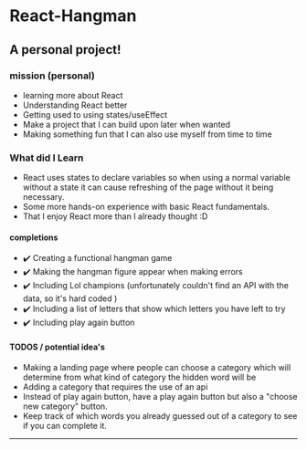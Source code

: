 # React-Hangman
## A personal project!

### mission (personal)
- learning more about React
- Understanding React better
- Getting used to using states/useEffect
- Make a project that I can build upon later when wanted
- Making something fun that I can also use myself from time to time



### What did I Learn
- React uses states to declare variables so when using a normal variable without a state it can cause refreshing of the page without it being necessary.
- Some more hands-on experience with basic React fundamentals.
- That I enjoy React more than I already thought :D


#### completions
- :heavy_check_mark: Creating a functional hangman game
- :heavy_check_mark: Making the hangman figure appear when making errors
- :heavy_check_mark: Including Lol champions (unfortunately couldn't find an API with the data, so it's hard coded )
- :heavy_check_mark: Including a list of letters that show which letters you have left to try
- :heavy_check_mark: Including play again button

#### TODOS / potential idea's
- Making a landing page where people can choose a category which will determine from what kind of category the hidden word will be
- Adding a category that requires the use of an api
- Instead of play again button, have a play again button but also a "choose new category" button.
- Keep track of which words you already guessed out of a category to see if you can complete it.

---